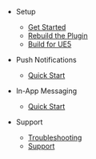 - Setup
  - [Get Started](/getstarted)
  - [Rebuild the Plugin](/rebuildplugin)
  - [Build for UE5](/ue5)
  
- Push Notifications
  - [Quick Start](/pushsetup)

- In-App Messaging
  - [Quick Start](/inappsetup)

- Support
  - [Troubleshooting](troubleshoting.md)
  - [Support](support.md)
